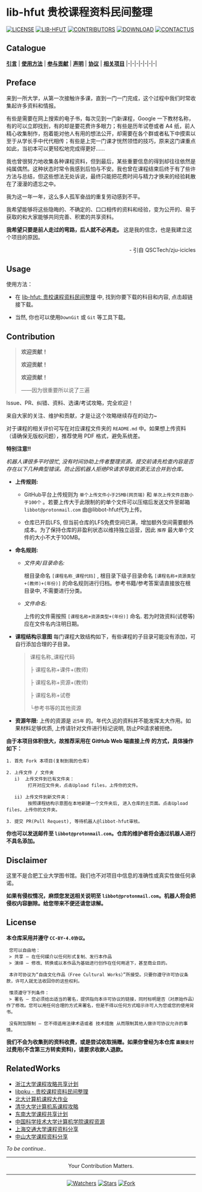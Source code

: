 # lib-hfut 贵校课程资料民间整理

[![LICENSE](https://img.shields.io/badge/License-CC--BY--4.0-green.svg?style=flat-square)](LICENSE)
[![LIB-HFUT](https://img.shields.io/badge/lib--hfut-贵校课程资料民间整理-yellow.svg?style=flat-square)](https://github.com/lib-hfut)
[![CONTRIBUTORS](https://img.shields.io/badge/Contributor-7-1cc.svg?style=flat-square)](https://github.com/lib-hfut/lib-hfut/graphs/contributors)
[![DOWNLOAD](https://img.shields.io/badge/Size-1.91GB-%23FF4D5B.svg?style=flat-square)](https://github.com/lib-hfut/lib-hfut/archive/master.zip)
[![CONTACTUS](
https://img.shields.io/badge/Contact-us-ff69b4.svg?style=flat-square)](mailto:libbot@protonmail.com)

## Catalogue

__[引言](#Preface)__ | __[使用方法](#Usage)__ | __[参与贡献](#Contribution)__ | __[声明](#Disclaimer)__ | __[协议](#License)__ | __[相关项目](#RelatedWorks)__
|-|-|-|-|-|-|-|

## Preface

来到一所大学，从第一次接触许多课，直到一门一门完成，这个过程中我们时常收集起许多资料和情报。

有些是需要在网上搜索的电子书，每次见到一门新课程，Google 一下教材名称，有的可以立即找到，有的却是要花费许多眼力；有些是历年试卷或者 A4 纸，前人精心收集制作，抱着能对他人有用的想法公开，却需要在各个群或者私下中摸索以至于从学长手中代代相传；有些是上完一门课才恍然领悟的技巧，原来这门课重点如此，当初本可以更轻松地完成得更好……

我也曾很努力地收集各种课程资料，但到最后，某些重要信息的得到却往往依然是纯属偶然。这种状态时常令我感到后怕与不安。我也曾在课程结束后终于有了些许方法与总结，但这些想法无处诉说，最终只能把花费时间与精力才换来的经验耗散在了漫漫的遗忘之中。

我为这一年一年，这么多人孤军奋战的重复劳动感到不平。

我希望能够将这些隐晦的、不确定的、口口相传的资料和经验，变为公开的、易于获取的和大家能够共同完善、积累的共享资料。

**我希望只要是前人走过的弯路，后人就不必再走。** 这是我的信念，也是我建立这个项目的原因。

<p align="right">- 引自 QSCTech/zju-icicles</p>

## Usage

使用方法：

- 在 [lib-hfut: 贵校课程资料民间整理](https://lib-hfut.github.io/lib-hfut/) 中, 找到你要下载的科目和内容, 点击超链接下载。

- 当然, 你也可以使用`DownGit` 或 `Git` 等工具下载。

## Contribution

>
>**欢迎贡献！**
>
>**欢迎贡献！**
>
>**欢迎贡献！**
>
>——因为很重要所以说了三遍
>

Issue、PR、纠错、资料、选课/考试攻略，完全欢迎！

来自大家的关注、维护和贡献，才是让这个攻略继续存在的动力~

对于课程的相关评价可写在对应课程文件夹的 `README.md` 中。如果想上传资料（请确保无版权问题），推荐使用 PDF 格式，避免系统差。

**特别注意!!**

*机器人课很多平时很忙, 没有时间协助上传者整理资源。提交前请先检查内容是否存在以下几种典型错误。防止因机器人拒绝PR请求导致资源无法合并到仓库。*

- **上传规则:**
     - GitHub平台上传规则为 `单个上传文件小于25MB(网页端)` 和 `单次上传文件总数小于100个` 。若要上传大于此限制的的单个文件可以压缩后发送文件至邮箱 `libbot@protonmail.com` 由@libbot-hfut代为上传。

     - 仓库已开启LFS, 但当前仓库的LFS免费空间已满，增加额外空间需要额外成本。为了保持仓库的非盈利状态以维持独立运营，因此 `推荐` 最大单个文件的大小不大于100MB。

- **命名规则:**

     - _文件夹/目录命名:_

          根目录命名 `[课程名称_课程代码]` , 根目录下级子目录命名 `[课程名称+资源类型+(教师)+(年份)]` 的命名规则进行归档。参考书籍/参考答案请直接放在根目录中, 不需要进行分类。
     - _文件命名:_

          上传的文件需按照 `[课程名称+资源类型+(年份)]` 命名. 若为时效资料(试卷等)应在文件名内注明日期。

- **课程结构示意图**
     每门课程大致结构如下，有些课程的子目录可能没有添加，可自行添加合理的子目录。
     >课程名称_课程代码
     >
     >├ 课程名称+课件+(教师)
     >
     >├ 课程名称+资源+(教师)
     >
     >├ 课程名称+试卷
     >
     >└参考书等的其他资源
- **资源年限:**
上传的资源是 `近5年` 的。年代久远的资料并不能发挥太大作用。如果材料足够优质, 上传请针对文件进行标记说明, 防止PR请求被拒绝。

**由于本项目体积很大，故推荐采用在 **GitHub Web 端直接上传** 的方式，具体操作如下：**

    1. 首先 Fork 本项目(复制到我的仓库)

    2. 上传文件 / 文件夹
       i)  上传文件到已有文件夹：
            打开对应文件夹，点击Upload files，上传你的文件。

       ii) 上传文件到新文件夹：
            按照课程结构示意图在本地新建一个文件夹后, 进入仓库的主页面。点击Upload files，上传你的文件夹。

    3. 提交 PR(Pull Request), 等待机器人@libbot-hfut审核。

**你也可以发送邮件至 `libbot@protonmail.com`。仓库的维护者将会通过机器人进行不具名添加。**

## Disclaimer

这里不是合肥工业大学图书馆。我们也不对项目中信息的准确性或真实性做任何承诺。

**如果有侵权情况，麻烦您发送相关说明至 `libbot@protonmail.com`。机器人将会把侵权内容删除。给您带来不便还请您谅解。**

## License

**本仓库采用并遵守 `CC-BY-4.0协议`。**

     您可以自由地：
     > 共享 — 在任何媒介以任何形式复制、发行本作品
     > 演绎 — 修改、转换或以本作品为基础进行创作在任何用途下，甚至商业目的。
     
     本许可协议为“自由文化作品（Free Cultural Works）”所接受。只要你遵守许可协议条款，许可人就无法收回你的这些权利。

     惟须遵守下列条件：
     > 署名 — 您必须给出适当的署名，提供指向本许可协议的链接，同时标明是否（对原始作品）作了修改。您可以用任何合理的方式来署名，但是不得以任何方式暗示许可人为您或您的使用背书。

     没有附加限制 — 您不得适用法律术语或者 技术措施 从而限制其他人做许可协议允许的事情。

**我们不会为收集到的资料收费，或是尝试收取捐赠。如果你曾经为本仓库 `直接支付` 过费用(不含第三方转卖资料)，请要求收款人退款。**

## RelatedWorks

- [浙江大学课程攻略共享计划](https://github.com/QSCTech/zju-icicles)
- [libpku - 贵校课程资料民间整理](https://github.com/lib-pku/libpku)
- [北大计算机课程大作业](https://github.com/tongtzeho/PKUCourse)
- [清华大学计算机系课程攻略](https://github.com/PKUanonym/REKCARC-TSC-UHT)
- [东南大学课程共享计划](https://github.com/zjdx1998/seucourseshare)
- [中国科学技术大学计算机学院课程资源](https://github.com/USTC-Resource/USTC-Course)
- [上海交通大学课程资料分享](https://github.com/CoolPhilChen/SJTU-Courses/)
- [中山大学课程资料分享](https://github.com/sysuexam/SYSU-Exam)

*To be continue..*

---

<p align="center">Your Contribution Matters. </p>

---

<p align="center">
<a href="https://github.com/lib-hfut/lib-hfut"><img src="https://img.shields.io/github/watchers/lib-hfut/lib-hfut.svg?style=social" alt="Watchers"></a>
<a href="https://github.com/lib-hfut/lib-hfut"><img src="https://img.shields.io/github/stars/lib-hfut/lib-hfut.svg?style=social" alt="Stars"></a>
<a href="https://github.com/lib-hfut/lib-hfut"><img src="https://img.shields.io/github/forks/lib-hfut/lib-hfut.svg?style=social" alt="Fork"></a>
</p>
